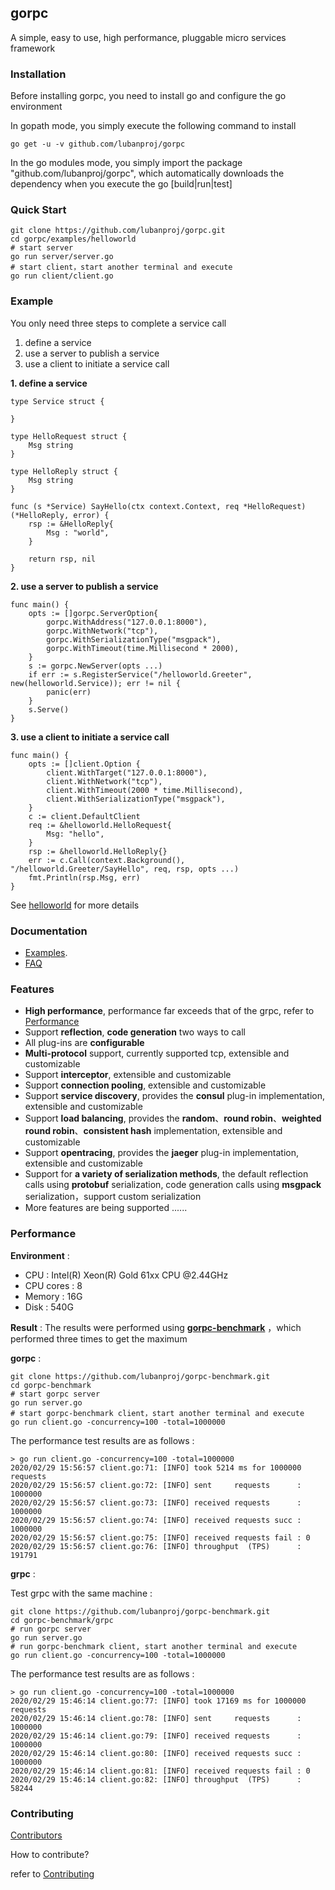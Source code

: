 ## gorpc
A simple, easy to use, high performance, pluggable micro services framework

### Installation
Before installing gorpc, you need to install go and configure the go environment

In gopath mode, you simply execute the following command to install

```
go get -u -v github.com/lubanproj/gorpc
```
In the go modules mode, you simply import the package "github.com/lubanproj/gorpc", which automatically downloads the dependency when you execute the go [build|run|test]

### Quick Start
```
git clone https://github.com/lubanproj/gorpc.git
cd gorpc/examples/helloworld
# start server
go run server/server.go
# start client，start another terminal and execute
go run client/client.go
```
### Example

You only need three steps to complete a service call

1. define a service
2. use a server to publish a service
3. use a client to initiate a service call

**1. define a service**

```
type Service struct {

}

type HelloRequest struct {
	Msg string
}

type HelloReply struct {
	Msg string
}

func (s *Service) SayHello(ctx context.Context, req *HelloRequest) (*HelloReply, error) {
	rsp := &HelloReply{
		Msg : "world",
	}

	return rsp, nil
}

```

**2. use a server to publish a service**

```
func main() {
	opts := []gorpc.ServerOption{
		gorpc.WithAddress("127.0.0.1:8000"),
		gorpc.WithNetwork("tcp"),
		gorpc.WithSerializationType("msgpack"),
		gorpc.WithTimeout(time.Millisecond * 2000),
	}
	s := gorpc.NewServer(opts ...)
	if err := s.RegisterService("/helloworld.Greeter", new(helloworld.Service)); err != nil {
		panic(err)
	}
	s.Serve()
}
```

**3. use a client to initiate a service call**

```
func main() {
	opts := []client.Option {
		client.WithTarget("127.0.0.1:8000"),
		client.WithNetwork("tcp"),
		client.WithTimeout(2000 * time.Millisecond),
		client.WithSerializationType("msgpack"),
	}
	c := client.DefaultClient
	req := &helloworld.HelloRequest{
		Msg: "hello",
	}
	rsp := &helloworld.HelloReply{}
	err := c.Call(context.Background(), "/helloworld.Greeter/SayHello", req, rsp, opts ...)
	fmt.Println(rsp.Msg, err)
}
```

See [helloworld](https://github.com/lubanproj/gorpc/tree/master/examples/helloworld) for more details


### Documentation
- [Examples](https://github.com/lubanproj/gorpc/tree/master/examples).
- [FAQ](https://github.com/lubanproj/gorpc/wiki/FAQ)
### Features
- **High performance**, performance far exceeds that of the grpc, refer to [Performance](#Performance)
- Support **reflection**, **code generation** two ways to call
- All plug-ins are **configurable**
- **Multi-protocol** support, currently supported tcp, extensible and customizable
- Support **interceptor**, extensible and customizable
- Support **connection pooling**, extensible and customizable
- Support **service discovery**, provides the **consul** plug-in implementation, extensible and customizable
- Support **load balancing**, provides the **random**、**round robin**、**weighted round robin**、**consistent hash** implementation, extensible and customizable
- Support **opentracing**, provides the **jaeger** plug-in implementation, extensible and customizable
- Support for **a variety of serialization methods**, the default reflection calls using **protobuf** serialization,  code generation calls using **msgpack** serialization，support custom serialization
- More features are being supported ......

### <span id="Performance">Performance</span>
**Environment** :
- CPU : Intel(R) Xeon(R) Gold 61xx CPU @2.44GHz
- CPU cores : 8
- Memory : 16G
- Disk : 540G

**Result** :
The results were performed using [**gorpc-benchmark**](https://github.com/lubanproj/gorpc-benchmark) ，which performed three times to get the maximum

**gorpc** :
```
git clone https://github.com/lubanproj/gorpc-benchmark.git
cd gorpc-benchmark
# start gorpc server
go run server.go
# start gorpc-benchmark client，start another terminal and execute
go run client.go -concurrency=100 -total=1000000
```
The performance test results are as follows : 
```
> go run client.go -concurrency=100 -total=1000000
2020/02/29 15:56:57 client.go:71: [INFO] took 5214 ms for 1000000 requests
2020/02/29 15:56:57 client.go:72: [INFO] sent     requests      : 1000000
2020/02/29 15:56:57 client.go:73: [INFO] received requests      : 1000000
2020/02/29 15:56:57 client.go:74: [INFO] received requests succ : 1000000
2020/02/29 15:56:57 client.go:75: [INFO] received requests fail : 0
2020/02/29 15:56:57 client.go:76: [INFO] throughput  (TPS)      : 191791
```
**grpc** : 

Test grpc with the same machine :
```
git clone https://github.com/lubanproj/gorpc-benchmark.git
cd gorpc-benchmark/grpc
# run gorpc server
go run server.go
# run gorpc-benchmark client, start another terminal and execute 
go run client.go -concurrency=100 -total=1000000
```
The performance test results are as follows : 
```
> go run client.go -concurrency=100 -total=1000000
2020/02/29 15:46:14 client.go:77: [INFO] took 17169 ms for 1000000 requests
2020/02/29 15:46:14 client.go:78: [INFO] sent     requests      : 1000000
2020/02/29 15:46:14 client.go:79: [INFO] received requests      : 1000000
2020/02/29 15:46:14 client.go:80: [INFO] received requests succ : 1000000
2020/02/29 15:46:14 client.go:81: [INFO] received requests fail : 0
2020/02/29 15:46:14 client.go:82: [INFO] throughput  (TPS)      : 58244
```

### Contributing
[Contributors](https://github.com/lubanproj/gorpc/graphs/contributors)

How to contribute?

refer to [Contributing](https://github.com/lubanproj/gorpc/blob/master/CONTRIBUTING.md)


